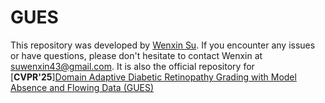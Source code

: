 # GUES
This repository was developed by [Wenxin Su](https://hazelsu.github.io/). If you encounter any issues or have questions, please don't hesitate to contact Wenxin at suwenxin43@gmail.com. It is also the official repository for [**CVPR'25**][Domain Adaptive Diabetic Retinopathy Grading with Model Absence and Flowing Data (GUES)]([https://arxiv.org/abs/2406.01658](https://arxiv.org/pdf/2412.01203))
